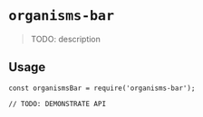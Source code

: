 # `organisms-bar`

> TODO: description

## Usage

```
const organismsBar = require('organisms-bar');

// TODO: DEMONSTRATE API
```
